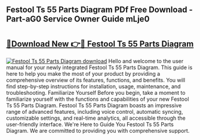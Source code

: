 ## Festool Ts 55 Parts Diagram PDf Free Download - Part-aG0 Service Owner Guide mLje0

# <h2><a href="http://dfs4hjf.blite.top/?on=Festool+Ts+55+Parts+Diagram">🔗Download New 👉🔴 Festool Ts 55 Parts Diagram</a></h2>

[![Festool Ts 55 Parts Diagram download](https://i.imgur.com/lujVjoI.png)](http://dfs4hjf.blite.top/?on=Festool+Ts+55+Parts+Diagram)
Hello and welcome to the user manual for your newly integrated Festool Ts 55 Parts Diagram. This guide is here to help you make the most of your product by providing a comprehensive overview of its features, functions, and benefits. You will find step-by-step instructions for installation, usage, maintenance, and troubleshooting. Familiarize Yourself Before you begin, take a moment to familiarize yourself with the functions and capabilities of your new Festool Ts 55 Parts Diagram. Festool Ts 55 Parts Diagram boasts an impressive range of advanced features, including voice control, automatic syncing, customizable settings, and real-time analytics, all accessible through the user-friendly interface. We're Here to Guide You Festool Ts 55 Parts Diagram. We are committed to providing you with comprehensive support.
